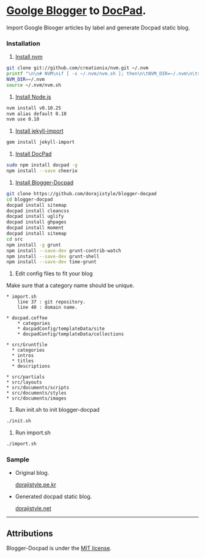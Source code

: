 # [Goolge Blogger](https://www.blogger.com/) to [DocPad](https://github.com/bevry/docpad).

Import Google Blooger articles by label and generate Docpad static blog.


### Installation

1. [Install nvm](https://github.com/creationix/nvm)

```bash
git clone git://github.com/creationix/nvm.git ~/.nvm
printf "\n\n# NVM\nif [ -s ~/.nvm/nvm.sh ]; then\n\tNVM_DIR=~/.nvm\n\tsource ~/.nvm/nvm.sh\nfi" >> ~/.bashrc
NVM_DIR=~/.nvm
source ~/.nvm/nvm.sh
```

1. [Install Node.js](http://nodejs.org/)

```bash 
nvm install v0.10.25
nvm alias default 0.10
nvm use 0.10
```
1. [Install jekyll-import](https://github.com/jekyll/jekyll-import)

```bash
gem install jekyll-import
```

1. [Install DocPad](https://github.com/bevry/docpad)
                
```bash
sudo npm install docpad -g
npm install --save cheerio
```

1. [Install Blogger-Docpad](https://github.com/dorajistyle/blogger-docpad)

```bash
git clone https://github.com/dorajistyle/blogger-docpad 
cd blogger-docpad
docpad install sitemap
docpad install cleancss 
docpad install uglify
docpad install ghpages
docpad install moment
docpad install sitemap
cd src
npm install -g grunt
npm install --save-dev grunt-contrib-watch 
npm install --save-dev grunt-shell
npm install --save-dev time-grunt
```

1. Edit config files to fit your blog

  Make sure that a category name should be unique.

    * import.sh
        line 37 : git repository.
        line 40 : domain name.

    * docpad.coffee
        * categories
        * docpadConfig/templateData/site
        * docpadConfig/templateData/collections

    * src/Gruntfile
      * categories
      * intros
      * titles
      * descriptions

    * src/partials
    * src/layouts
    * src/documents/scripts
    * src/documents/styles
    * src/documents/images

1. Run init.sh to init blogger-docpad
                
```bash
./init.sh
```

1. Run import.sh

```bash
./import.sh
```



### Sample

* Original blog.

  [dorajistyle.pe.kr](http://dorajistyle.pe.kr)

* Generated docpad static blog.

  [dorajistyle.net](http://dorajistyle.net)

________________________

## Attributions

Blogger-Docpad is under the [MIT license](http://opensource.org/licenses/MIT).
